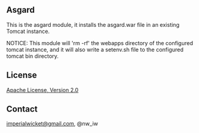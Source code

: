## Asgard

This is the asgard module, it installs the asgard.war file in an existing
Tomcat instance.

NOTICE: This module will 'rm -rf' the webapps directory of the configured
tomcat instance, and it will also write a setenv.sh file to the configured
tomcat bin directory.



License
-------

[Apache License, Version 2.0](https://www.apache.org/licenses/LICENSE-2.0.html)


Contact
-------

imperialwicket@gmail.com, @nw_iw
